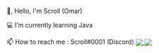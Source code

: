👋, Hello, I'm Scroll (Omar)

💻 I’m currently learning Java

📫 How to reach me : Scroll#0001 (Discord)
<a href="https://github.com/wtfScroll"> <img align="center" src="https://github-readme-stats.vercel.app/api?username=wtfScroll&show_icons=true&count_private=true&theme=synthwave" /> </a> 
<a href="https://github.com/wtfScroll"> <img align="center" src="https://github-readme-stats.vercel.app/api/top-langs/?username=wtfScroll&layout=compact&theme=synthwave" /> </a>
